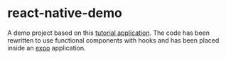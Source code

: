 # react-native-demo

A demo project based on this [tutorial application](https://www.raywenderlich.com/485-react-native-tutorial-building-ios-apps-with-javascript#c-rate). The code has been rewritten to use functional components with hooks and has been placed inside an [expo](https://expo.dev/) application.
